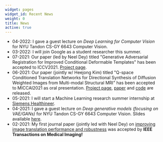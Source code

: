 ```yaml
---
widget: pages
widget_id: Recent News
weight: 0
title: News
active: true
---
```

* 04-2022: I gave a guest lecture on _Deep Learning for Computer Vision_ for NYU Tandon CS-GY 6643 Computer Vision. 
* 03-2022: I will join Google as a student researcher this summer.
* 07-2021: Our paper (led by Neel Dey) titled "Generative Adversarial Registration for Improved Conditional Deformable Templates" has been accepted to ICCV2021. [Project page](https://www.neeldey.com/deformable-templates/).
* 06-2021: Our paper (jointly w/ Heejong Kim) titled "Q-space Conditioned Translation Networks for Directional Synthesis of Diffusion Weighted Images from Multi-modal Structural MRI" has been accepted to MICCAI2021 as oral presentation. [Project page](https://heejongkim.com/dwi-synthesis), [paper](https://arxiv.org/abs/2106.13188) and [code](https://github.com/mengweiren/q-space-conditioned-dwi-synthesis) are released.
* 05-2021: I will start a Machine Learning research summer internship at [Siemens Healthineer](https://www.corporate.siemens-healthineers.com).  
* 04-2021: I gave a guest lecture on _Deep generative models (focusing on VAE/GANs)_ for NYU Tandon CS-GY 6643 Computer Vision. Slides available [here](https://docs.google.com/presentation/d/1cXpv8ecn3vCTElF1nnWW3GCVjTfN28BRt0y4HazUr1E/edit?usp=sharing).
* 02-2021: My first journal paper (jointly led with Neel Dey) on [improving image translation performance and robustness](https://arxiv.org/abs/2102.06315) was accepted by **IEEE Transactions on Medical Imaging!**